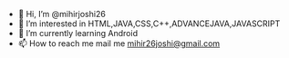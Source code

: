 - 👋 Hi, I’m @mihirjoshi26
- 👀 I’m interested in HTML,JAVA,CSS,C++,ADVANCEJAVA,JAVASCRIPT
- 🌱 I’m currently learning Android
- 📫 How to reach me mail me mihir26joshi@gmail.com

<!---
mihirjoshi26/mihirjoshi26 is a ✨ special ✨ repository because its `README.md` (this file) appears on your GitHub profile.
You can click the Preview link to take a look at your changes.
--->
